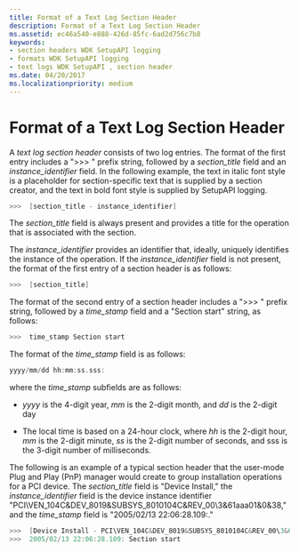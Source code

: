 ```yaml
---
title: Format of a Text Log Section Header
description: Format of a Text Log Section Header
ms.assetid: ec46a540-e888-426d-85fc-6ad2d756c7b8
keywords:
- section headers WDK SetupAPI logging
- formats WDK SetupAPI logging
- text logs WDK SetupAPI , section header
ms.date: 04/20/2017
ms.localizationpriority: medium
---
```


# Format of a Text Log Section Header


A *text log section header* consists of two log entries. The format of the first entry includes a "&gt;&gt;&gt; " prefix string, followed by a *section_title* field and an *instance_identifier* field. In the following example, the text in italic font style is a placeholder for section-specific text that is supplied by a section creator, and the text in bold font style is supplied by SetupAPI logging.

```cpp
>>>  [section_title - instance_identifier] 
```

The *section_title* field is always present and provides a title for the operation that is associated with the section.

The *instance_identifier* provides an identifier that, ideally, uniquely identifies the instance of the operation. If the *instance_identifier* field is not present, the format of the first entry of a section header is as follows:

```cpp
>>>  [section_title] 
```

The format of the second entry of a section header includes a "&gt;&gt;&gt; " prefix string, followed by a *time_stamp* field and a "Section start" string, as follows:

```cpp
>>>  time_stamp Section start
```

The format of the *time_stamp* field is as follows:

```cpp
yyyy/mm/dd hh:mm:ss.sss:
```

where the *time_stamp* subfields are as follows:

-   *yyyy* is the 4-digit year, *mm* is the 2-digit month, and *dd* is the 2-digit day

-   The local time is based on a 24-hour clock, where *hh* is the 2-digit hour, *mm* is the 2-digit minute, *ss* is the 2-digit number of seconds, and sss is the 3-digit number of milliseconds.

The following is an example of a typical section header that the user-mode Plug and Play (PnP) manager would create to group installation operations for a PCI device. The *section_title* field is "Device Install," the *instance_identifier* field is the device instance identifier "PCI\\VEN_104C&DEV_8019&SUBSYS_8010104C&REV_00\\3&61aaa01&0&38," and the *time_stamp* field is "2005/02/13 22:06:28.109:."

```cpp
>>>  [Device Install - PCI\VEN_104C&DEV_8019&SUBSYS_8010104C&REV_00\3&61aaa01&0&38]
>>>  2005/02/13 22:06:28.109: Section start
```

 

 





